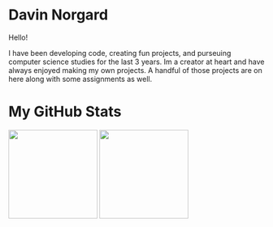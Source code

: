 <!--
**DavinCNorgard/DavinCNorgard** is a ✨ _special_ ✨ repository because its `README.md` (this file) appears on your GitHub profile.

Here are some ideas to get you started:

- 🔭 I’m currently working on ...
- 🌱 I’m currently learning ...
- 👯 I’m looking to collaborate on ...
- 🤔 I’m looking for help with ...
- 💬 Ask me about ...
- 📫 How to reach me: ...
- 😄 Pronouns: ...
- ⚡ Fun fact: ...
-->

# Davin Norgard

Hello! 

I have been developing code, creating fun projects, and purseuing computer science studies for the last 3 years. Im a creator at heart and have always enjoyed making my own projects. A handful of those projects are on here along with some assignments as well. 

# My GitHub Stats
<p align="left">
   <img align="center" height="175" src="https://github-readme-stats.vercel.app/api?username=DavinCNorgard&theme=github_dark&show_icons=true&include_all_commits=true&count_private=true" />

  <img align="center" height="175" src="https://github-readme-stats.vercel.app/api/top-langs/?username=DavinCNorgard&layout=compact&theme=github_dark" />
</p>


